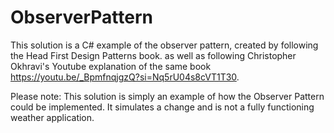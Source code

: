 # ObserverPattern

This solution is a C# example of the observer pattern, created by following the Head First Design Patterns book.
as well as following Christopher Okhravi's Youtube explanation of the same book https://youtu.be/_BpmfnqjgzQ?si=Nq5rU04s8cVT1T30.

Please note: This solution is simply an example of how the Observer Pattern could be implemented. It simulates a change and is not 
a fully functioning weather application.